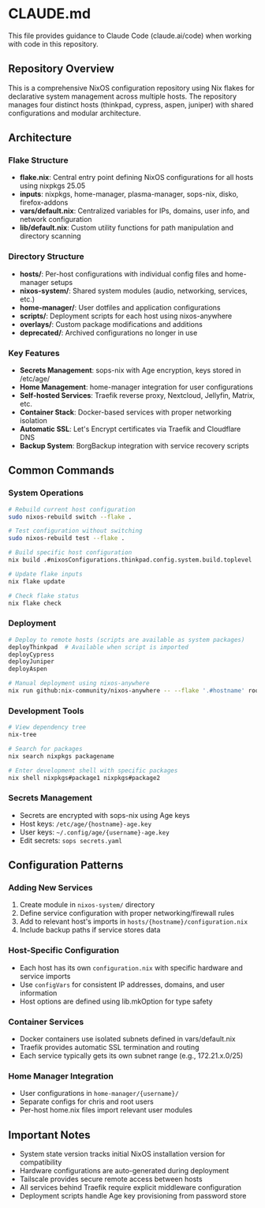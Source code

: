 # CLAUDE.md

This file provides guidance to Claude Code (claude.ai/code) when working with code in this repository.

## Repository Overview

This is a comprehensive NixOS configuration repository using Nix flakes for declarative system management across multiple hosts. The repository manages four distinct hosts (thinkpad, cypress, aspen, juniper) with shared configurations and modular architecture.

## Architecture

### Flake Structure
- **flake.nix**: Central entry point defining NixOS configurations for all hosts using nixpkgs 25.05
- **inputs**: nixpkgs, home-manager, plasma-manager, sops-nix, disko, firefox-addons
- **vars/default.nix**: Centralized variables for IPs, domains, user info, and network configuration
- **lib/default.nix**: Custom utility functions for path manipulation and directory scanning

### Directory Structure
- **hosts/**: Per-host configurations with individual config files and home-manager setups
- **nixos-system/**: Shared system modules (audio, networking, services, etc.)
- **home-manager/**: User dotfiles and application configurations
- **scripts/**: Deployment scripts for each host using nixos-anywhere
- **overlays/**: Custom package modifications and additions
- **deprecated/**: Archived configurations no longer in use

### Key Features
- **Secrets Management**: sops-nix with Age encryption, keys stored in /etc/age/
- **Home Management**: home-manager integration for user configurations
- **Self-hosted Services**: Traefik reverse proxy, Nextcloud, Jellyfin, Matrix, etc.
- **Container Stack**: Docker-based services with proper networking isolation
- **Automatic SSL**: Let's Encrypt certificates via Traefik and Cloudflare DNS
- **Backup System**: BorgBackup integration with service recovery scripts

## Common Commands

### System Operations
```bash
# Rebuild current host configuration
sudo nixos-rebuild switch --flake .

# Test configuration without switching
sudo nixos-rebuild test --flake .

# Build specific host configuration
nix build .#nixosConfigurations.thinkpad.config.system.build.toplevel

# Update flake inputs
nix flake update

# Check flake status
nix flake check
```

### Deployment
```bash
# Deploy to remote hosts (scripts are available as system packages)
deployThinkpad  # Available when script is imported
deployCypress
deployJuniper
deployAspen

# Manual deployment using nixos-anywhere
nix run github:nix-community/nixos-anywhere -- --flake '.#hostname' root@ip.address
```

### Development Tools
```bash
# View dependency tree
nix-tree

# Search for packages
nix search nixpkgs packagename

# Enter development shell with specific packages
nix shell nixpkgs#package1 nixpkgs#package2
```

### Secrets Management
- Secrets are encrypted with sops-nix using Age keys
- Host keys: `/etc/age/{hostname}-age.key`
- User keys: `~/.config/age/{username}-age.key`
- Edit secrets: `sops secrets.yaml`

## Configuration Patterns

### Adding New Services
1. Create module in `nixos-system/` directory
2. Define service configuration with proper networking/firewall rules
3. Add to relevant host's imports in `hosts/{hostname}/configuration.nix`
4. Include backup paths if service stores data

### Host-Specific Configuration
- Each host has its own `configuration.nix` with specific hardware and service imports
- Use `configVars` for consistent IP addresses, domains, and user information
- Host options are defined using lib.mkOption for type safety

### Container Services
- Docker containers use isolated subnets defined in vars/default.nix
- Traefik provides automatic SSL termination and routing
- Each service typically gets its own subnet range (e.g., 172.21.x.0/25)

### Home Manager Integration
- User configurations in `home-manager/{username}/`
- Separate configs for chris and root users
- Per-host home.nix files import relevant user modules

## Important Notes

- System state version tracks initial NixOS installation version for compatibility
- Hardware configurations are auto-generated during deployment
- Tailscale provides secure remote access between hosts
- All services behind Traefik require explicit middleware configuration
- Deployment scripts handle Age key provisioning from password store